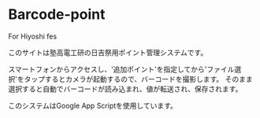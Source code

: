 # Barcode-point
For Hiyoshi fes

このサイトは塾高電工研の日吉祭用ポイント管理システムです。

スマートフォンからアクセスし、'追加ポイント'を指定してから'ファイル選択'をタップするとカメラが起動するので、バーコードを撮影します。
そのまま選択すると自動でバーコードが読み込まれ、値が転送され、保存されます。

このシステムはGoogle App Scriptを使用しています。